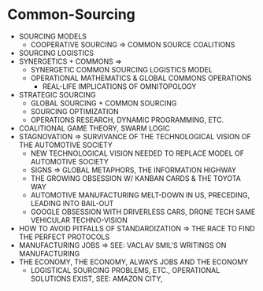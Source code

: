 Common-Sourcing
===============
* SOURCING MODELS
    * COOPERATIVE SOURCING => COMMON SOURCE COALITIONS
* SOURCING LOGISTICS
* SYNERGETICS + COMMONS =>
    * SYNERGETIC COMMON SOURCING LOGISTICS MODEL
    * OPERATIONAL MATHEMATICS & GLOBAL COMMONS OPERATIONS
        * REAL-LIFE IMPLICATIONS OF OMNITOPOLOGY
* STRATEGIC SOURCING
    * GLOBAL SOURCING + COMMON SOURCING
    * SOURCING OPTIMIZATION
    * OPERATIONS RESEARCH, DYNAMIC PROGRAMMING, ETC.
* COALITIONAL GAME THEORY, SWARM LOGIC
* STAGNOVATION => SURVIVANCE OF THE TECHNOLOGICAL VISION OF THE AUTOMOTIVE SOCIETY
    * NEW TECHNOLOGICAL VISION NEEDED TO REPLACE MODEL OF AUTOMOTIVE SOCIETY
    * SIGNS => GLOBAL METAPHORS, THE INFORMATION HIGHWAY
    * THE GROWING OBSESSION W/ KANBAN CARDS & THE TOYOTA WAY
    * AUTOMOTIVE MANUFACTURING MELT-DOWN IN US, PRECEDING, LEADING INTO BAIL-OUT
    * GOOGLE OBSESSION WITH DRIVERLESS CARS, DRONE TECH SAME VEHICULAR TECHNO-VISION
* HOW TO AVOID PITFALLS OF STANDARDIZATION => THE RACE TO FIND THE PERFECT PROTOCOLS
* MANUFACTURING JOBS => SEE: VACLAV SMIL'S WRITINGS ON MANUFACTURING
* THE ECONOMY, THE ECONOMY, ALWAYS JOBS AND THE ECONOMY
    * LOGISTICAL SOURCING PROBLEMS, ETC., OPERATIONAL SOLUTIONS EXIST, SEE: AMAZON CITY, 
